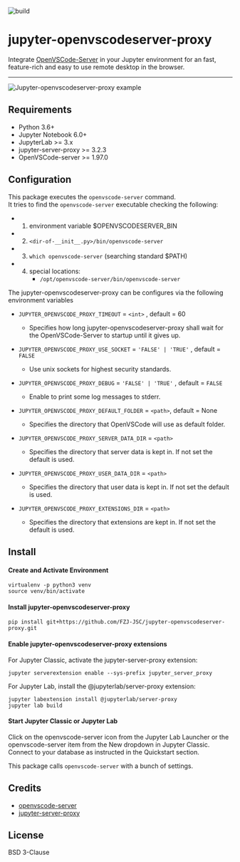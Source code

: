 ![build](https://github.com/FZJ-JSC/jupyter-openvscodeserver-proxy/workflows/build/badge.svg)

# jupyter-openvscodeserver-proxy
Integrate [OpenVSCode-Server](https://github.com/gitpod-io/openvscode-server) in your Jupyter environment for an fast, feature-rich and easy to use remote desktop in the browser.

--------------------------------

![Jupyter-openvscodeserver-proxy example](docs/screenshot.png 'Jupyter-openvscodeserver-proxy example')

## Requirements
- Python 3.6+
- Jupyter Notebook 6.0+
- JupyterLab >= 3.x
- jupyter-server-proxy >= 3.2.3
- OpenVSCode-server >= 1.97.0

## Configuration
This package executes the `openvscode-server` command.  
It tries to find the `openvscode-server` executable checking the following:  
- 1. environment variable $OPENVSCODESERVER_BIN
- 2. `<dir-of-__init__.py>/bin/openvscode-server`
- 3. `which openvscode-server` (searching standard $PATH)
- 4. special locations:
     - `/opt/openvscode-server/bin/openvscode-server`

The jupyter-openvscodeserver-proxy can be configures via the following environment variables

- `JUPYTER_OPENVSCODE_PROXY_TIMEOUT` = `<int>` , default = 60
    - Specifies how long jupyter-openvscodeserver-proxy shall wait for the OpenVSCode-Server to startup until it gives up.
- `JUPYTER_OPENVSCODE_PROXY_USE_SOCKET` = `'FALSE' | 'TRUE'` ,  default = `FALSE`
    - Use unix sockets for highest security standards.
- `JUPYTER_OPENVSCODE_PROXY_DEBUG` = `'FALSE' | 'TRUE'` ,  default = `FALSE`
    - Enable to print some log messages to stderr.
- `JUPYTER_OPENVSCODE_PROXY_DEFAULT_FOLDER` = `<path>`, default = None
    - Specifies the directory that OpenVSCode will use as default folder.

- `JUPYTER_OPENVSCODE_PROXY_SERVER_DATA_DIR` = `<path>`
    - Specifies the directory that server data is kept in. If not set the default is used.
- `JUPYTER_OPENVSCODE_PROXY_USER_DATA_DIR` = `<path>`
    - Specifies the directory that user data is kept in. If not set the default is used.
- `JUPYTER_OPENVSCODE_PROXY_EXTENSIONS_DIR` = `<path>`
    - Specifies the directory that extensions are kept in. If not set the default is used.

## Install 

#### Create and Activate Environment
```
virtualenv -p python3 venv
source venv/bin/activate
```

#### Install jupyter-openvscodeserver-proxy
```
pip install git+https://github.com/FZJ-JSC/jupyter-openvscodeserver-proxy.git
```

#### Enable jupyter-openvscodeserver-proxy extensions
For Jupyter Classic, activate the jupyter-server-proxy extension:
```
jupyter serverextension enable --sys-prefix jupyter_server_proxy
```

For Jupyter Lab, install the @jupyterlab/server-proxy extension:
```
jupyter labextension install @jupyterlab/server-proxy
jupyter lab build
```

#### Start Jupyter Classic or Jupyter Lab
Click on the openvscode-server icon from the Jupyter Lab Launcher or the openvscode-server item from the New dropdown in Jupyter Classic.  
Connect to your database as instructed in the Quickstart section.

This package calls `openvscode-server` with a bunch of settings.  

## Credits
- [openvscode-server](https://github.com/gitpod-io/openvscode-server) 
- [jupyter-server-proxy](https://github.com/jupyterhub/jupyter-server-proxy)

## License
BSD 3-Clause
